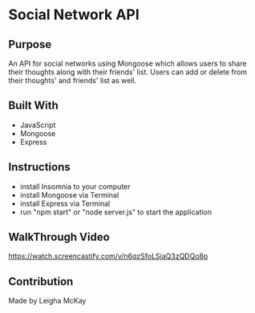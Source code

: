 # Social Network API

## Purpose 
An API for social networks using Mongoose which allows users to share their thoughts along with their friends' list. Users can add or delete from their thoughts' and friends' list as well.

## Built With
* JavaScript
* Mongoose
* Express

## Instructions
* install Insomnia to your computer
* install Mongoose via Terminal
* install Express via Terminal
* run "npm start" or "node server.js" to start the application

## WalkThrough Video
https://watch.screencastify.com/v/n6qzSfoLSjaQ3zQDQo8p

## Contribution
Made by Leigha McKay
